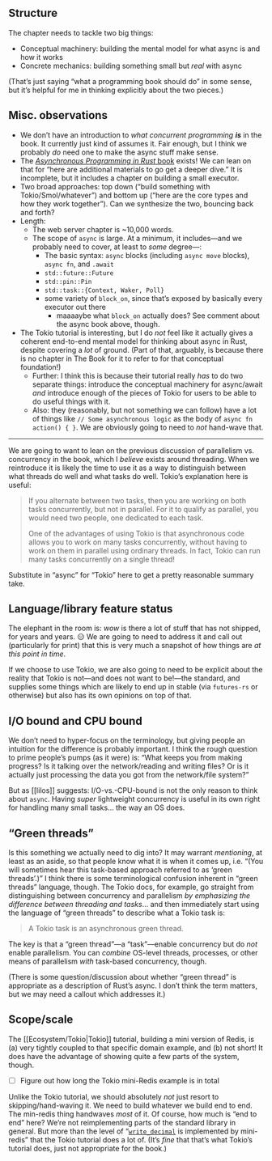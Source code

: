 ## Structure

The chapter needs to tackle two big things:

- Conceptual machinery: building the mental model for what async is and how it works
- Concrete mechanics: building something small but *real* with async

(That’s just saying “what a programming book should do” in some sense, but it’s helpful for me in thinking explicitly about the two pieces.)

## Misc. observations

- We don’t have an introduction to *what concurrent programming **is*** in the book. It currently just kind of assumes it. Fair enough, but I think we probably *do* need one to make the async stuff make sense.
- The [_Asynchronous Programming in Rust_ book](https://rust-lang.github.io/async-book/) exists! We can lean on that for “here are additional materials to go get a deeper dive.” It is incomplete, but it includes a chapter on building a small executor.
- Two broad approaches: top down (“build something with Tokio/Smol/whatever”) and bottom up (“here are the core types and how they work together”). Can we synthesize the two, bouncing back and forth?
- Length:
    - The web server chapter is ~10,000 words.
    - The scope of `async` is large. At a minimum, it includes—and we probably need to cover, at least to *some* degree—:
        - The basic syntax: `async` blocks (including `async move` blocks), `async fn`, and `.await`
        - `std::future::Future`
        - `std::pin::Pin`
        - `std::task::{Context, Waker, Poll}`
        - some variety of `block_on`, since that’s exposed by basically every executor out there
            - maaaaybe what `block_on` actually does? See comment about the async book above, though.
- The Tokio tutorial is interesting, but I do *not* feel like it actually gives a coherent end-to-end mental model for thinking about async in Rust, despite covering a *lot* of ground. (Part of that, arguably, is because there is no chapter in The Book for it to refer to for that conceptual foundation!)
    - Further: I think this is because their tutorial really *has* to do two separate things: introduce the conceptual machinery for async/await *and* introduce enough of the pieces of Tokio for users to be able to do useful things with it.
    - Also: they (reasonably, but not something we can follow) have a lot of things like `// Some asynchronous logic` as the body of `async fn action() { }`. We are obviously going to need to *not* hand-wave that.

---

We are going to want to lean on the previous discussion of parallelism vs. concurrency in the book, which I *believe* exists around threading. When we reintroduce it is likely the time to use it as a way to distinguish between what threads do well and what tasks do well. Tokio’s explanation here is useful:

> If you alternate between two tasks, then you are working on both tasks concurrently, but not in parallel. For it to qualify as parallel, you would need two people, one dedicated to each task.
> 
> One of the advantages of using Tokio is that asynchronous code allows you to work on many tasks concurrently, without having to work on them in parallel using ordinary threads. In fact, Tokio can run many tasks concurrently on a single thread!

Substitute in “async” for “Tokio” here to get a pretty reasonable summary take.

## Language/library feature status

The elephant in the room is: *wow* is there a lot of stuff that has not shipped, for years and years. 😑 We are going to need to address it and call out (particularly for print) that this is very much a snapshot of how things are *at this point in time*.

If we choose to use Tokio, we are also going to need to be explicit about the reality that Tokio is not—and does not want to be!—the standard, and supplies some things which are likely to end up in stable (via `futures-rs` or otherwise) but also has its own opinions on top of that.

## I/O bound and CPU bound

We don’t need to hyper-focus on the terminology, but giving people an intuition for the difference is probably important. I think the rough question to prime people’s pumps (as it were) is: “What keeps you from making progress? Is it talking over the network/reading and writing files? Or is it actually just processing the data you got from the network/file system?”

But as [[lilos]] suggests: I/O-vs.-CPU-bound is not the only reason to think about `async`. Having *super* lightweight concurrency is useful in its own right for handling many small tasks… the way an OS does.

## “Green threads”

Is this something we actually need to dig into? It may warrant *mentioning*, at least as an aside, so that people know what it is when it comes up, i.e. “(You will sometimes hear this task-based approach referred to as ‘green threads’.)” I think there is some terminological confusion inherent in “green threads” language, though. The Tokio docs, for example, go straight from distinguishing between concurrency and parallelism *by emphasizing the difference between threading and tasks*… and then immediately start using the language of “green threads” to describe what a Tokio task is:

> A Tokio task is an asynchronous green thread.

The key is that a “green thread”—a “task”—enable concurrency but do *not* enable parallelism. You can *combine* OS-level threads, processes, or other means of parallelism *with* task-based concurrency, though.

(There is some question/discussion about whether “green thread” is appropriate as a description of Rust’s async. I don’t think the term matters, but we may need a callout which addresses it.)

## Scope/scale

The [[Ecosystem/Tokio|Tokio]] tutorial, building a mini version of Redis, is (a) very tightly coupled to that specific domain example, and (b) not short! It does have the advantage of showing quite a few parts of the system, though.

- [ ] Figure out how long the Tokio mini-Redis example is in total

Unlike the Tokio tutorial, we should absolutely *not* just resort to skipping/hand-waving it. We need to build whatever we build end to end. The min-redis thing handwaves *most* of it. Of course, how much is “end to end” here? We’re not reimplementing parts of the standard library in general. But more than the level of “[`write_decimal`](https://github.com/tokio-rs/mini-redis/blob/tutorial/src/connection.rs#L225-L238) is implemented by mini-redis” that the Tokio tutorial does a lot of. (It’s *fine* that that’s what Tokio’s tutorial does, just not appropriate for the book.)